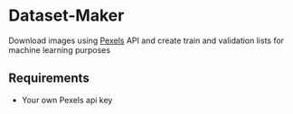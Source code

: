 # Dataset-Maker

Download images using [Pexels](https://www.pexels.com/) API and create train and validation lists for machine learning purposes

## Requirements

  * Your own Pexels api key
